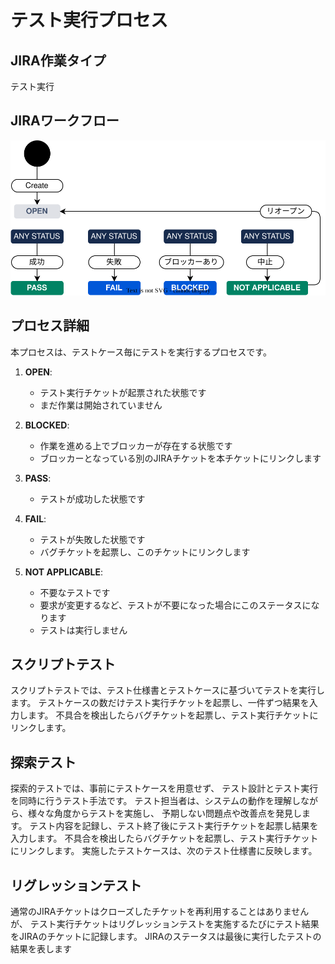 # テスト実行プロセス

## JIRA作業タイプ

テスト実行

## JIRAワークフロー

![テスト実行ワークフロー](../draw.io/jiraflow-testrun.drawio.svg)

## プロセス詳細

本プロセスは、テストケース毎にテストを実行するプロセスです。

1.  **OPEN**:
    *   テスト実行チケットが起票された状態です
    *   まだ作業は開始されていません

2.  **BLOCKED**:
    *   作業を進める上でブロッカーが存在する状態です
    *   ブロッカーとなっている別のJIRAチケットを本チケットにリンクします

3.  **PASS**:
    *   テストが成功した状態です

4.  **FAIL**:
    *   テストが失敗した状態です
    *   バグチケットを起票し、このチケットにリンクします

5.  **NOT APPLICABLE**:
    *   不要なテストです
    *   要求が変更するなど、テストが不要になった場合にこのステータスになります
    *   テストは実行しません

## スクリプトテスト

スクリプトテストでは、テスト仕様書とテストケースに基づいてテストを実行します。
テストケースの数だけテスト実行チケットを起票し、一件ずつ結果を入力します。
不具合を検出したらバグチケットを起票し、テスト実行チケットにリンクします。

## 探索テスト

探索的テストでは、事前にテストケースを用意せず、
テスト設計とテスト実行を同時に行うテスト手法です。
テスト担当者は、システムの動作を理解しながら、様々な角度からテストを実施し、
予期しない問題点や改善点を発見します。
テスト内容を記録し、テスト終了後にテスト実行チケットを起票し結果を入力します。
不具合を検出したらバグチケットを起票し、テスト実行チケットにリンクします。
実施したテストケースは、次のテスト仕様書に反映します。

## リグレッションテスト

通常のJIRAチケットはクローズしたチケットを再利用することはありませんが、
テスト実行チケットはリグレッションテストを実施するたびにテスト結果をJIRAのチケットに記録します。
JIRAのステータスは最後に実行したテストの結果を表します
